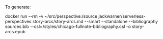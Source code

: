 To generate:

docker run --rm -v ~/src/perspective:/source jackwarner/serverless-perspectives story-arcs/story-arcs.md --smart --standalone --bibliography sources.bib --csl=/styles/chicago-fullnote-bibliography.csl -o story-arcs.epub
